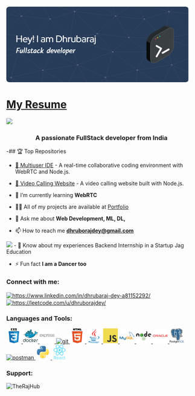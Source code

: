 ![Header](./github-header-image.png)
<br>
<h1><a href="https://drive.google.com/file/d/1aSD9HQLm7znEyQmkP--V5ZJ0gxLuF5Di/view?usp=sharing">My Resume</a></h1>
<img src="https://camo.githubusercontent.com/1686e135d1c9adb75ca8d9c23308f6673ec5a66931044ff5cd53ba587f29fe88/68747470733a2f2f692e70696e696d672e636f6d2f6f726967696e616c732f35392f33332f33642f35393333336436663162316631623232366261353966333531393964623130372e676966" width="600">
<h3 align="center">A passionate FullStack developer from India</h3>

-## 🏆 Top Repositories

- [📌 Multiuser IDE](https://github.com/TheRajHub/CodeSpace) - A real-time collaborative coding environment with WebRTC and Node.js.
- [📌 Video Calling Website](https://github.com/TheRajHub/Video-Calling-Website) - A video calling website built with Node.js.


- 🌱 I’m currently learning **WebRTC**

- 👨‍💻 All of my projects are available at [Portfolio](https://therajhub.github.io/Portfolio/)

- 💬 Ask me about **Web Development, ML, DL,**

- 📫 How to reach me **dhruborajdey@gmail.com**
<img src="https://i.pinimg.com/originals/e6/da/c1/e6dac1038095d76596e8b1bd9653f569.gif" >
- 📄 Know about my experiences Backend Internship in a Startup Jag Education

- ⚡ Fun fact **I am a Dancer too**

<h3 align="left">Connect with me:</h3>
<p align="left">
<a href="https://linkedin.com/in/https://www.linkedin.com/in/dhrubaraj-dey-a81152292/" target="blank"><img align="center" src="https://raw.githubusercontent.com/rahuldkjain/github-profile-readme-generator/master/src/images/icons/Social/linked-in-alt.svg" alt="https://www.linkedin.com/in/dhrubaraj-dey-a81152292/" height="30" width="40" /></a>
<a href="https://www.leetcode.com/https://leetcode.com/u/dhruborajdey/" target="blank"><img align="center" src="https://raw.githubusercontent.com/rahuldkjain/github-profile-readme-generator/master/src/images/icons/Social/leet-code.svg" alt="https://leetcode.com/u/dhruborajdey/" height="30" width="40" /></a>
</p>

<h3 align="left">Languages and Tools:</h3>
<p align="left"> <a href="https://www.w3schools.com/css/" target="_blank" rel="noreferrer"> <img src="https://raw.githubusercontent.com/devicons/devicon/master/icons/css3/css3-original-wordmark.svg" alt="css3" width="40" height="40"/> </a> <a href="https://www.docker.com/" target="_blank" rel="noreferrer"> <img src="https://raw.githubusercontent.com/devicons/devicon/master/icons/docker/docker-original-wordmark.svg" alt="docker" width="40" height="40"/> </a> <a href="https://expressjs.com" target="_blank" rel="noreferrer"> <img src="https://raw.githubusercontent.com/devicons/devicon/master/icons/express/express-original-wordmark.svg" alt="express" width="40" height="40"/> </a> <a href="https://git-scm.com/" target="_blank" rel="noreferrer"> <img src="https://www.vectorlogo.zone/logos/git-scm/git-scm-icon.svg" alt="git" width="40" height="40"/> </a> <a href="https://www.w3.org/html/" target="_blank" rel="noreferrer"> <img src="https://raw.githubusercontent.com/devicons/devicon/master/icons/html5/html5-original-wordmark.svg" alt="html5" width="40" height="40"/> </a> <a href="https://www.java.com" target="_blank" rel="noreferrer"> <img src="https://raw.githubusercontent.com/devicons/devicon/master/icons/java/java-original.svg" alt="java" width="40" height="40"/> </a> <a href="https://developer.mozilla.org/en-US/docs/Web/JavaScript" target="_blank" rel="noreferrer"> <img src="https://raw.githubusercontent.com/devicons/devicon/master/icons/javascript/javascript-original.svg" alt="javascript" width="40" height="40"/> </a> <a href="https://www.mysql.com/" target="_blank" rel="noreferrer"> <img src="https://raw.githubusercontent.com/devicons/devicon/master/icons/mysql/mysql-original-wordmark.svg" alt="mysql" width="40" height="40"/> </a> <a href="https://nodejs.org" target="_blank" rel="noreferrer"> <img src="https://raw.githubusercontent.com/devicons/devicon/master/icons/nodejs/nodejs-original-wordmark.svg" alt="nodejs" width="40" height="40"/> </a> <a href="https://www.oracle.com/" target="_blank" rel="noreferrer"> <img src="https://raw.githubusercontent.com/devicons/devicon/master/icons/oracle/oracle-original.svg" alt="oracle" width="40" height="40"/> </a> <a href="https://www.postgresql.org" target="_blank" rel="noreferrer"> <img src="https://raw.githubusercontent.com/devicons/devicon/master/icons/postgresql/postgresql-original-wordmark.svg" alt="postgresql" width="40" height="40"/> </a> <a href="https://postman.com" target="_blank" rel="noreferrer"> <img src="https://www.vectorlogo.zone/logos/getpostman/getpostman-icon.svg" alt="postman" width="40" height="40"/> </a> <a href="https://www.python.org" target="_blank" rel="noreferrer"> <img src="https://raw.githubusercontent.com/devicons/devicon/master/icons/python/python-original.svg" alt="python" width="40" height="40"/> </a> <a href="https://reactjs.org/" target="_blank" rel="noreferrer"> <img src="https://raw.githubusercontent.com/devicons/devicon/master/icons/react/react-original-wordmark.svg" alt="react" width="40" height="40"/> </a> </p>

<h3 align="left">Support:</h3>
<p><a href="https://ko-fi.com/TheRajHub"> <img align="left" src="https://cdn.ko-fi.com/cdn/kofi3.png?v=3" height="50" width="210" alt="TheRajHub" /></a></p><br><br>
